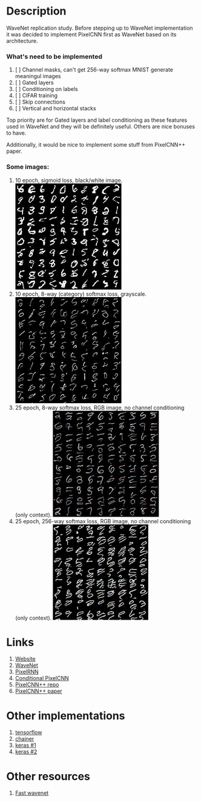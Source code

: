 # Description

WaveNet replication study. Before stepping up to WaveNet implementation it was decided to implement PixelCNN first as WaveNet based on its architecture.

### What's need to be implemented

 1. [ ] Channel masks, can't get 256-way softmax MNIST generate meaningul images
 1. [ ] Gated layers
 1. [ ] Conditioning on labels
 1. [ ] CIFAR training
 1. [ ] Skip connections
 1. [ ] Vertical and horizontal stacks

Top priority are for Gated layers and label conditioning as these features used in WaveNet and they will be definitely useful. Others are nice bonuses to have.

Additionally, it would be nice to implement some stuff from PixelCNN++ paper.

### Some images:

 1. 10 epoch, sigmoid loss, black/white image.
    ![Sample](assets/samples_10epoch_sigmoid_black_white.jpg)
 1. 10 epoch, 8-way (category) softmax loss, grayscale.
    ![Sample](assets/samples_10epoch_8way_grayscale.jpg)
 1. 25 epoch, 8-way softmax loss, RGB image, no channel conditioning (only context).
    ![Sample](assets/samples_25epoch_wo_mask.jpg)
 1. 25 epoch, 256-way softmax loss, RGB image, no channel conditioning (only context).
    ![Sample](assets/samples_20epoch_no_masks.jpg)


# Links

 1. [Website](https://deepmind.com/blog/wavenet-generative-model-raw-audio/)
 1. [WaveNet](https://arxiv.org/pdf/1609.03499.pdf)
 1. [PixelRNN](https://arxiv.org/pdf/1601.06759v3.pdf)
 1. [Conditional PixelCNN](https://arxiv.org/pdf/1606.05328v2.pdf)
 1. [PixelCNN++ repo](https://github.com/openai/pixel-cnn)
 1. [PixelCNN++ paper](https://openreview.net/pdf?id=BJrFC6ceg)

# Other implementations

 1. [tensorflow](https://github.com/ibab/tensorflow-wavenet)
 1. [chainer](https://github.com/monthly-hack/chainer-wavenet)
 1. [keras #1](https://github.com/usernaamee/keras-wavenet)
 1. [keras #2](https://github.com/basveeling/wavenet/)

# Other resources

 1. [Fast wavenet](https://github.com/tomlepaine/fast-wavenet)

